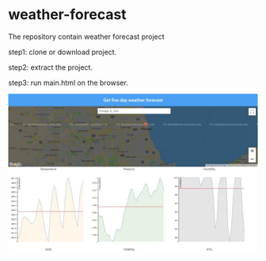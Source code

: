# weather-forecast
The repository contain weather forecast project

step1: clone or download project.

step2: extract the project.

step3: run main.html on the browser.

![alt text](https://raw.githubusercontent.com/roshan-undirwade/weather-forecast/master/weather-forecast-screenshot.png) 

